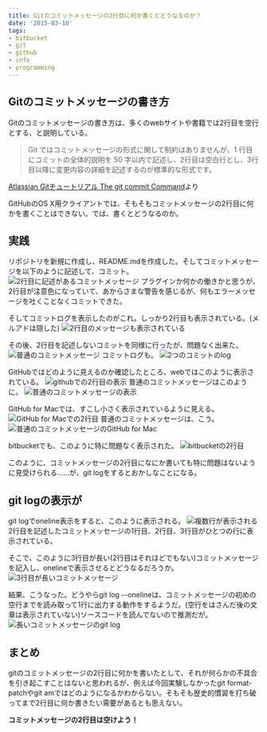 ```yaml
---
title: Gitのコミットメッセージの2行目に何か書くとどうなるのか？
date: '2015-03-10'
tags:
- bitbucket
- git
- github
- info
- programming
---
```


## Gitのコミットメッセージの書き方

Gitのコミットメッセージの書き方は、多くのwebサイトや書籍では2行目を空行とする、と説明している。

> Git ではコミットメッセージの形式に関して制約はありませんが、1 行目にコミットの全体的説明を 50 字以内で記述し、2行目は空白行とし、3行目以降に変更内容の詳細を記述するのが標準的な形式です。

[Atlassian Gitチュートリアル The git commit Command](https://www.atlassian.com/ja/git/tutorial/git-basics#!commit)より

GitHubのOS X用クライアントでは、そもそもコミットメッセージの2行目に何かを書くことはできない。では、書くとどうなるのか。

## 実践

リポジトリを新規に作成し、README.mdを作成した。そしてコミットメッセージを以下のように記述して、コミット。
![2行目に記述があるコミットメッセージ](git-commit-message-01.png)
プラグインか何かの働きかと思うが、2行目が注意色になっていて、あからさまな警告を感じるが、何もエラーメッセージを吐くことなくコミットできた。


そしてコミットログを表示したのがこれ。しっかり2行目も表示されている。(メルアドは隠した)
![2行目のメッセージも表示されている](git-commit-message-02.png)


その後、2行目を記述しないコミットを同様に行ったが、問題なく出来た。
![普通のコミットメッセージ](git-commit-message-03.png)
コミットログも。
![2つのコミットのlog](git-commit-message-04.png)


GitHubではどのように見えるのか確認したところ、webではこのように表示されている。
![githubでの2行目の表示](git-commit-message-05.png)
普通のコミットメッセージはこのように。
![普通のコミットメッセージの表示](git-commit-message-06.png)


GitHub for Macでは、すこし小さく表示されているように見える。
![GitHub for Macでの2行目](git-commit-message-07.png)
普通のコミットメッセージは、こう。
![普通のコミットメッセージのGitHub for Mac](git-commit-message-08.png)


bitbucketでも、このように特に問題なく表示された。
![bitbucketの2行目](git-commit-message-09.png)


このように、コミットメッセージの2行目になにか書いても特に問題はないように見受けられる……が、git logをするとおかしなことになる。

## git logの表示が

git logでoneline表示をすると、このように表示される。
![複数行が表示される](git-commit-message-10.png)
2行目を記述したコミットメッセージの1行目、2行目、3行目がひとつの行に表示されている。


そこで、このように3行目が長い(2行目はそれほどでもない)コミットメッセージを記入し、onelineで表示させるとどうなるだろうか。
![3行目が長いコミットメッセージ](git-commit-message-11.png)


結果、こうなった。どうやらgit log --onelineは、コミットメッセージの初めの空行までを読み取って1行に出力する動作をするようだ。(空行をはさんだ後の文章は表示されていない)ソースコードを読んでないので推測だが。
![長いコミットメッセージのgit log](git-commit-message-12.png)


## まとめ

gitのコミットメッセージの2行目に何かを書いたとして、それが何らかの不具合を引き起こすことはないと思われるが、例えば今回実験しなかったgit format-patchやgit amではどのようになるかわからない。そもそも歴史的慣習を打ち破ってまで2行目に何か書きたい需要があるとも思えない。


__コミットメッセージの2行目は空けよう！__
